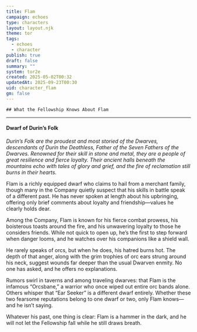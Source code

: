 ```yaml
---
title: Flam
campaign: echoes
type: characters
layout: layout.njk
theme: tor
tags:
  - echoes
  - character
publish: true
draft: false
summary: ""
system: tor2e
created: 2025-05-02T00:32
updatedAt: 2025-09-23T00:30
uid: character_flam
gm: false
---
```

```
## What the Fellowship Knows About Flam
```
***
#### **Dwarf of Durin’s Folk**

_Durin’s Folk are the proudest and most storied of the Dwarves, descendants of Durin the Deathless, Father of the Seven Fathers of the Dwarves. Renowned for their skill in stone and metal, they are a people of great resilience and fierce loyalty. Their ancient halls beneath the mountains echo with tales of glory and grief, and the fire of reclamation still burns in their hearts._

Flam is a richly equipped dwarf who claims to hail from a merchant family, though many in the Company quietly suspect that his skills in battle speak of a different past. He has never spoken at length about his upbringing, offering only brief comments about loyalty and friendship—values he clearly holds dear.  
  
Among the Company, Flam is known for his fierce combat prowess, his boisterous toasts around the fire, and his unwavering loyalty to those he considers friends. While not quick to open up, he’s the first to step forward when danger looms, and he watches over his companions like a shield wall.  
  
He rarely speaks of orcs, but when he does, his hatred burns hot. The depth of that anger, along with the grim trophies of orc ears strung around his neck, suggest wounds far deeper than the usual Dwarven enmity. No one has asked, and he offers no explanations.  
  
Rumors swirl in taverns and among traveling dwarves: that Flam is the infamous “Orcsbane,” a warrior who once wiped out entire orc bands alone. Others whisper that “Ear Seeker” is a different dwarf entirely. Whether these two fearsome reputations belong to one dwarf or two, only Flam knows—and he isn’t saying.  
  
Whatever his past, one thing is clear: Flam is a hammer in the dark, and he will not let the Fellowship fall while he still draws breath.